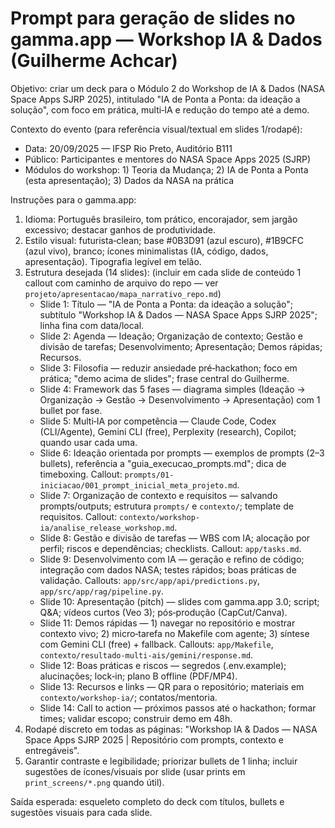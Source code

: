 # Prompt para geração de slides no gamma.app — Workshop IA & Dados (Guilherme Achcar)

Objetivo: criar um deck para o Módulo 2 do Workshop de IA & Dados (NASA Space Apps SJRP 2025), intitulado "IA de Ponta a Ponta: da ideação a solução", com foco em prática, multi‑IA e redução do tempo até a demo.

Contexto do evento (para referência visual/textual em slides 1/rodapé):
- Data: 20/09/2025 — IFSP Rio Preto, Auditório B111
- Público: Participantes e mentores do NASA Space Apps 2025 (SJRP)
- Módulos do workshop: 1) Teoria da Mudança; 2) IA de Ponta a Ponta (esta apresentação); 3) Dados da NASA na prática

Instruções para o gamma.app:
1) Idioma: Português brasileiro, tom prático, encorajador, sem jargão excessivo; destacar ganhos de produtividade.
2) Estilo visual: futurista‑clean; base #0B3D91 (azul escuro), #1B9CFC (azul vivo), branco; ícones minimalistas (IA, código, dados, apresentação). Tipografia legível em telão.
3) Estrutura desejada (14 slides): (incluir em cada slide de conteúdo 1 callout com caminho de arquivo do repo — ver `projeto/apresentacao/mapa_narrativo_repo.md`)
   - Slide 1: Título — "IA de Ponta a Ponta: da ideação a solução"; subtítulo "Workshop IA & Dados — NASA Space Apps SJRP 2025"; linha fina com data/local.
   - Slide 2: Agenda — Ideação; Organização de contexto; Gestão e divisão de tarefas; Desenvolvimento; Apresentação; Demos rápidas; Recursos.
   - Slide 3: Filosofia — reduzir ansiedade pré‑hackathon; foco em prática; "demo acima de slides"; frase central do Guilherme.
   - Slide 4: Framework das 5 fases — diagrama simples (Ideação → Organização → Gestão → Desenvolvimento → Apresentação) com 1 bullet por fase.
   - Slide 5: Multi‑IA por competência — Claude Code, Codex (CLI/Agente), Gemini CLI (free), Perplexity (research), Copilot; quando usar cada uma.
   - Slide 6: Ideação orientada por prompts — exemplos de prompts (2–3 bullets), referência a "guia_execucao_prompts.md"; dica de timeboxing. Callout: `prompts/01-iniciacao/001_prompt_inicial_meta_projeto.md`.
   - Slide 7: Organização de contexto e requisitos — salvando prompts/outputs; estrutura `prompts/` e `contexto/`; template de requisitos. Callout: `contexto/workshop-ia/analise_release_workshop.md`.
   - Slide 8: Gestão e divisão de tarefas — WBS com IA; alocação por perfil; riscos e dependências; checklists. Callout: `app/tasks.md`.
   - Slide 9: Desenvolvimento com IA — geração e refino de código; integração com dados NASA; testes rápidos; boas práticas de validação. Callouts: `app/src/app/api/predictions.py`, `app/src/app/rag/pipeline.py`.
   - Slide 10: Apresentação (pitch) — slides com gamma.app 3.0; script; Q&A; vídeos curtos (Veo 3); pós‑produção (CapCut/Canva).
   - Slide 11: Demos rápidas — 1) navegar no repositório e mostrar contexto vivo; 2) micro‑tarefa no Makefile com agente; 3) síntese com Gemini CLI (free) + fallback. Callouts: `app/Makefile`, `contexto/resultado-multi-ais/gemini/response.md`.
   - Slide 12: Boas práticas e riscos — segredos (.env.example); alucinações; lock‑in; plano B offline (PDF/MP4).
   - Slide 13: Recursos e links — QR para o repositório; materiais em `contexto/workshop-ia/`; contatos/mentoria.
   - Slide 14: Call to action — próximos passos até o hackathon; formar times; validar escopo; construir demo em 48h.
4) Rodapé discreto em todas as páginas: "Workshop IA & Dados — NASA Space Apps SJRP 2025 | Repositório com prompts, contexto e entregáveis".
5) Garantir contraste e legibilidade; priorizar bullets de 1 linha; incluir sugestões de ícones/visuais por slide (usar prints em `print_screens/*.png` quando útil).

Saída esperada: esqueleto completo do deck com títulos, bullets e sugestões visuais para cada slide.
